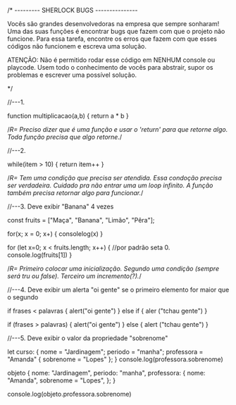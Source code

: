 /* --------- SHERLOCK BUGS --------------- 

Vocês são grandes desenvolvedoras na empresa que sempre sonharam! Uma das suas funções é 
encontrar bugs que fazem com que o projeto não funcione. Para essa tarefa, encontre os erros que fazem com que esses códigos não funcionem e escreva uma solução.

ATENÇÃO: Não é permitido rodar esse código em NENHUM console ou playcode. Usem todo o conhecimento
de vocês para abstrair, supor os problemas e escrever uma possível solução.

*/


//---1. 

function multiplicacao(a,b) {
    return a * b
}

/*R= Preciso dizer que é uma função e usar o 'return' para que retorne algo. Toda função precisa que algo retorne.*/

//---2.

while(item > 10) {
    return item++
}

/*R= Tem uma condição que precisa ser atendida. Essa condoção precisa ser verdadeira. Cuidado pra não entrar uma um loop infinito. A função também precisa retornar algo para funcionar.*/

//---3. Deve exibir "Banana" 4 vezes

const fruits = ["Maça", "Banana", "Limão", "Pêra"];

for(x; x = 0; x+) {
    consolelog(x)
    }


for (let x=0; x < fruits.length; x++) {             //por padrão seta 0.
    console.log(fruits[1])
}         

/*R= Primeiro colocar uma inicialização. Segundo uma condição (sempre será tru ou false). Terceiro um incremento(?).*/


//---4. Deve exibir um alerta "oi gente" se o primeiro elemento for maior que o segundo

if frases < palavras {
    alert("oi gente")
    } else if {
    aler ("tchau gente") }



if (frases > palavras) {
    alert("oi gente")
} else { 
    alert ("tchau gente") }

//---5. Deve exibir o valor da propriedade "sobrenome"

let curso: { 
    nome = "Jardinagem";
    periodo = "manha";
    professora = "Amanda" {
        sobrenome = "Lopes"
        };
} 
    console.log(professora.sobrenome)


objeto { 
    nome: "Jardinagem",
    periodo: "manha",
    professora: {
        nome: "Amanda",
        sobrenome = "Lopes",
        };
} 

console.log(objeto.professora.sobrenome)

